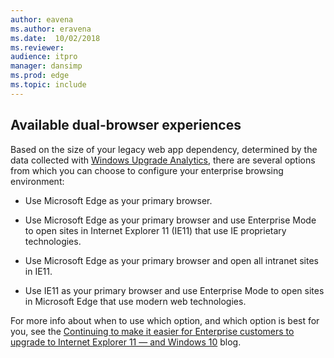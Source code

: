 ```yaml
---
author: eavena
ms.author: eravena
ms.date:  10/02/2018
ms.reviewer: 
audience: itpromanager: dansimp
ms.prod: edge
ms.topic: include
---
```


## Available dual-browser experiences
Based on the size of your legacy web app dependency, determined by the data collected with [Windows Upgrade Analytics](https://blogs.windows.com/windowsexperience/2016/09/26/new-windows-10-and-office-365-features-for-the-secure-productive-enterprise/), there are several options from which you can choose to configure your enterprise browsing environment:

- Use Microsoft Edge as your primary browser.

- Use Microsoft Edge as your primary browser and use Enterprise Mode to open sites in Internet Explorer 11 (IE11) that use IE proprietary technologies.

- Use Microsoft Edge as your primary browser and open all intranet sites in IE11.

- Use IE11 as your primary browser and use Enterprise Mode to open sites in Microsoft Edge that use modern web technologies.

For more info about when to use which option, and which option is best for you, see the [Continuing to make it easier for Enterprise customers to upgrade to Internet Explorer 11 — and Windows 10](https://blogs.windows.com/msedgedev/2015/11/23/windows-10-1511-enterprise-improvements) blog.
